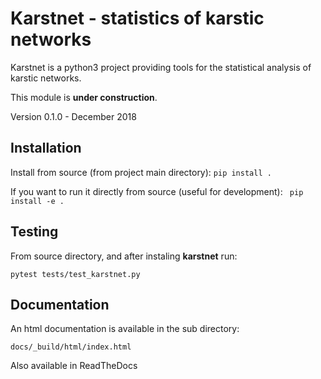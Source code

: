 # Karstnet - statistics of karstic networks

Karstnet is a python3 project providing tools for the statistical analysis of karstic networks.



This module is **under construction**.

Version 0.1.0 - December 2018



## Installation

Install from source (from project main directory):
`pip install .`

If you want to run it directly from source (useful for development):
` pip install -e .`



## Testing

From source directory, and after instaling **karstnet** run:

`pytest tests/test_karstnet.py`



## Documentation

An html documentation is available in the sub directory:

 ``docs/_build/html/index.html``

Also available in ReadTheDocs


